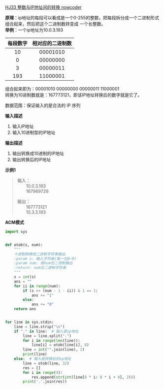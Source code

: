 [HJ33 整数与IP地址间的转换 nowcoder](https://www.nowcoder.com/practice/66ca0e28f90c42a196afd78cc9c496ea?tpId=37&tqId=21256&rp=1&ru=/exam/oj/ta&qru=/exam/oj/ta&sourceUrl=%2Fexam%2Foj%2Fta%3FtpId%3D37&difficulty=undefined&judgeStatus=undefined&tags=&title=)

**原理**：ip地址的每段可以看成是一个0-255的整数，把每段拆分成一个二进制形式组合起来，然后把这个二进制数转变成 一个长整数。
<br>**举例**：一个ip地址为10.0.3.193

| 每段数字 | 相对应的二进制数 |
|:----:|:--------:|
|  10  | 00001010 |
|  0   | 00000000 |
|  3   | 00000011 |
| 193  | 11000001 |

组合起来即为：00001010 00000000 00000011 11000001
<br>转换为10进制数就是：167773121，即该IP地址转换后的数字就是它了。

数据范围：保证输入的是合法的 IP 序列

**输入描述**
<ol>
<li>输入IP地址</li>
<li>输入10进制型的IP地址</li>
</ol>

**输出描述**
<ol>
<li>输出转换成10进制的IP地址</li>
<li>输出转换后的IP地址</li>
</ol>

**示例1**
>输入：
><br>&emsp;&emsp;10.0.3.193
><br>&emsp;&emsp;167969729
> 
>输出：
><br>&emsp;&emsp;167773121
><br>&emsp;&emsp;10.3.3.193

**ACM模式**

```python
import sys


def otob(s, num):
    """
    十进制转换成二进制字符串输出
    :param s: 输入字符串(每一位0~9)
    :param num: 按num位二进制输出
    :return: num位二进制字符串
    """
    s = int(s)
    ans = ""
    for ii in range(num):
        if (s >> (num - 1 - ii)) & 1 == 1:
            ans += "1"
        else:
            ans += "0"
    return ans


for line in sys.stdin:
    line = line.strip("\n")
    if "." in line:  # 输入是ip地址
        line = line.split(".")
        for i in range(len(line)):
            line[i] = otob(line[i], 8)
        line = int("".join(line), 2)
        print(line)
    else:  # 输入是转换后的ip地址
        line = otob(line, 32)
        res = []
        for i in range(4):
            res.append(str(int(line[8 * i: 8 * i + 8], 2)))
        print('.'.join(res))
```